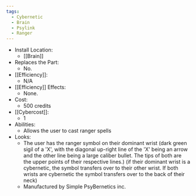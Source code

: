 ```yaml
---
tags:
  - Cybernetic
  - Brain
  - Psylink
  - Ranger
---
```

* Install Location:
	* [[Brain]]
* Replaces the Part:
	* No.
* [[Efficiency]]:
	* N/A
* [[Efficiency]] Effects:
	- None.
* Cost:
	* 500 credits
* [[Cybercost]]:
	* 1
* Abilities:
	* Allows the user to cast ranger spells
* Looks:
	* The user has the ranger symbol on their dominant wrist (dark green sigil of a 'X', with the diagonal up-right line of the 'X' being an arrow and the other line being a large caliber bullet. The tips of both are the upper points of their respective lines.) (if their dominant wrist is a cybernetic, the symbol transfers over to their other wrist. If both wrists are cybernetic the symbol transfers over to the back of their neck)
	* Manufactured by Simple PsyBernetics inc.